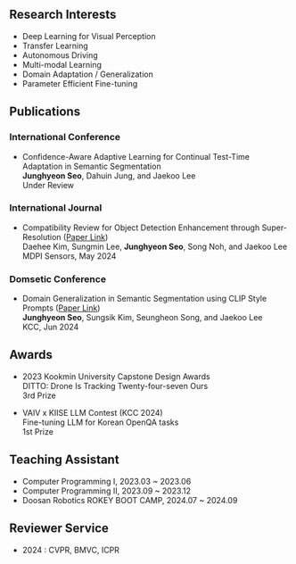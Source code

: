## Research Interests
- Deep Learning for Visual Perception
- Transfer Learning
- Autonomous Driving
- Multi-modal Learning
- Domain Adaptation / Generalization
- Parameter Efficient Fine-tuning

## Publications
### International Conference
- Confidence-Aware Adaptive Learning for Continual Test-Time Adaptation in Semantic Segmentation  
**Junghyeon Seo**, Dahuin Jung, and Jaekoo Lee  
Under Review

### International Journal
- Compatibility Review for Object Detection Enhancement through Super-Resolution ([Paper Link](https://www.mdpi.com/1424-8220/24/11/3335))  
Daehee Kim, Sungmin Lee, **Junghyeon Seo**, Song Noh, and Jaekoo Lee  
MDPI Sensors, May 2024

### Domsetic Conference
- Domain Generalization in Semantic Segmentation using CLIP Style Prompts ([Paper Link](https://www.dbpia.co.kr/journal/articleDetail?nodeId=NODE11862149))   
**Junghyeon Seo**, Sungsik Kim, Seungheon Song, and Jaekoo Lee  
KCC, Jun 2024
  
## Awards
- 2023 Kookmin University Capstone Design Awards   
DITTO: Drone Is Tracking Twenty-four-seven Ours  
3rd Prize

- VAIV x KIISE LLM Contest (KCC 2024)  
Fine-tuning LLM for Korean OpenQA tasks  
1st Prize

## Teaching Assistant
- Computer Programming I, 2023.03 ~ 2023.06  
- Computer Programming II, 2023.09 ~ 2023.12  
- Doosan Robotics ROKEY BOOT CAMP, 2024.07 ~ 2024.09

## Reviewer Service  
- 2024 : CVPR, BMVC, ICPR
